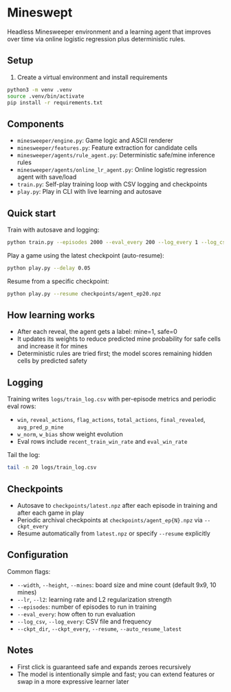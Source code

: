 
# Mineswept

Headless Minesweeper environment and a learning agent that improves over time via online logistic regression plus deterministic rules.

## Setup

1) Create a virtual environment and install requirements

```bash
python3 -m venv .venv
source .venv/bin/activate
pip install -r requirements.txt
```

## Components

- `minesweeper/engine.py`: Game logic and ASCII renderer
- `minesweeper/features.py`: Feature extraction for candidate cells
- `minesweeper/agents/rule_agent.py`: Deterministic safe/mine inference rules
- `minesweeper/agents/online_lr_agent.py`: Online logistic regression agent with save/load
- `train.py`: Self-play training loop with CSV logging and checkpoints
- `play.py`: Play in CLI with live learning and autosave

## Quick start

Train with autosave and logging:

```bash
python train.py --episodes 2000 --eval_every 200 --log_every 1 --log_csv logs/train_log.csv
```

Play a game using the latest checkpoint (auto-resume):

```bash
python play.py --delay 0.05
```

Resume from a specific checkpoint:

```bash
python play.py --resume checkpoints/agent_ep20.npz
```

## How learning works

- After each reveal, the agent gets a label: mine=1, safe=0
- It updates its weights to reduce predicted mine probability for safe cells and increase it for mines
- Deterministic rules are tried first; the model scores remaining hidden cells by predicted safety

## Logging

Training writes `logs/train_log.csv` with per-episode metrics and periodic eval rows:

- `win`, `reveal_actions`, `flag_actions`, `total_actions`, `final_revealed`, `avg_pred_p_mine`
- `w_norm`, `w_bias` show weight evolution
- Eval rows include `recent_train_win_rate` and `eval_win_rate`

Tail the log:

```bash
tail -n 20 logs/train_log.csv
```

## Checkpoints

- Autosave to `checkpoints/latest.npz` after each episode in training and after each game in play
- Periodic archival checkpoints at `checkpoints/agent_ep{N}.npz` via `--ckpt_every`
- Resume automatically from `latest.npz` or specify `--resume` explicitly

## Configuration

Common flags:

- `--width`, `--height`, `--mines`: board size and mine count (default 9x9, 10 mines)
- `--lr`, `--l2`: learning rate and L2 regularization strength
- `--episodes`: number of episodes to run in training
- `--eval_every`: how often to run evaluation
- `--log_csv`, `--log_every`: CSV file and frequency
- `--ckpt_dir`, `--ckpt_every`, `--resume`, `--auto_resume_latest`

## Notes

- First click is guaranteed safe and expands zeroes recursively
- The model is intentionally simple and fast; you can extend features or swap in a more expressive learner later

